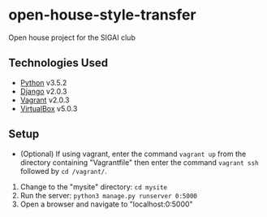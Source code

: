 # open-house-style-transfer
Open house project for the SIGAI club

## Technologies Used
* [Python](https://www.python.org/) v3.5.2
* [Django](https://www.djangoproject.com/) v2.0.3
* [Vagrant](https://www.vagrantup.com/) v2.0.3
* [VirtualBox](https://www.virtualbox.org/wiki/Downloads) v5.0.3

## Setup
* (Optional) If using vagrant, enter the command `vagrant up` from the directory containing "Vagrantfile" then enter the command `vagrant ssh` followed by `cd /vagrant/`.  


1. Change to the "mysite" directory: `cd mysite`
2. Run the server: `python3 manage.py runserver 0:5000`
3. Open a browser and navigate to "localhost:0:5000"
